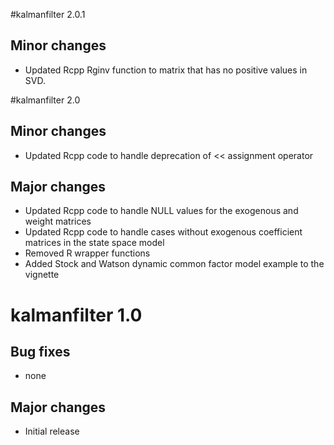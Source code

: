 #kalmanfilter 2.0.1

## Minor changes

* Updated Rcpp Rginv function to matrix that has no positive values in SVD.

#kalmanfilter 2.0

## Minor changes

* Updated Rcpp code to handle deprecation of << assignment operator

## Major changes

* Updated Rcpp code to handle NULL values for the exogenous and weight matrices
* Updated Rcpp code to handle cases without exogenous coefficient matrices in the state space model
* Removed R wrapper functions
* Added Stock and Watson dynamic common factor model example to the vignette

# kalmanfilter 1.0

## Bug fixes

* none

## Major changes

* Initial release
